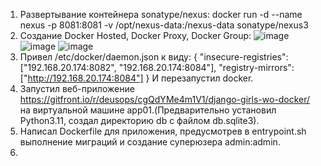 1. Развертывание контейнера sonatype/nexus:
   docker run -d --name nexus -p 8081:8081 -v /opt/nexus-data:/nexus-data sonatype/nexus3
2. Создание Docker Hosted, Docker Proxy, Docker Group:
![image](https://github.com/user-attachments/assets/8ebf6671-5f03-414c-b509-d1f412487e3f)
![image](https://github.com/user-attachments/assets/fa169b0c-81aa-4c96-b75d-5ed856fb93dd)
![image](https://github.com/user-attachments/assets/c4c35fb7-ff05-4dab-80e8-9468b94949e8)
3. Привел /etc/docker/daemon.json к виду:
{
  "insecure-registries": ["192.168.20.174:8082", "192.168.20.174:8084"],
  "registry-mirrors": ["http://192.168.20.174:8084"]
}
И перезапустил docker.
4. Запустил веб-приложение https://gitfront.io/r/deusops/cgQdYMe4m1V1/django-girls-wo-docker/ на виртуальной машине app01.(Предварительно установил Python3.11, создал директорию db с файлом db.sqlite3).
5. Написал Dockerfile для приложения, предусмотрев в entrypoint.sh выполнение миграций и создание суперюзера admin:admin.
6. 

